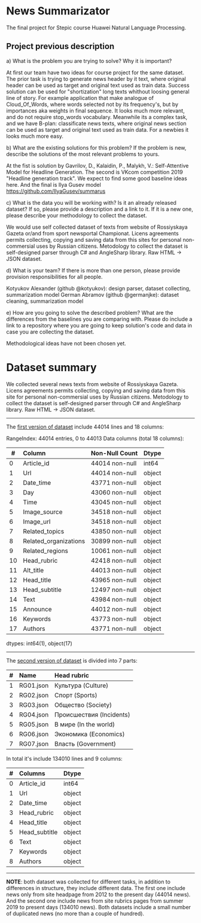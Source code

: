 # News Summarizator
The final project for Stepic course Huawei Natural Language Processing.

## Project previous description
a) What is the problem you are trying to solve? Why it is important?

At first our team have two ideas for course project for the same dataset.
The prior task is trying to generate news header by it text, where original header can be used as target and original text used as train data.
Success solution can be used for "shortization" long texts whithout loosing general line of story. For example application that make analogue of Cloud_Of_Words, where words selected not by its frequency's, but by importances aka weights in final sequence. It looks much more relevant, and do not require stop_words vocabulary.
Meanwhile its a complex task, and we have B-plan: classificate news texts, where original news section can be used as target and original text used as train data. For a newbies it looks much more easy.

b) What are the existing solutions for this problem? If the problem is new, describe the solutions of the most relevant problems to yours.

At the fist is solution by Gavrilov, D., Kalaidin, P., Malykh, V.: Self-Attentive Model for Headline Generation.
The second is VKcom competition 2019 "Headline generation track". We expect to find some good baseline ideas here.
And the final is Ilya Gusev model https://github.com/IlyaGusev/summarus

c) What is the data you will be working with? Is it an already released dataset? If so, please provide a description and a link to it. If it is a new one, please describe your methodology to collect the dataset.

We would use self collected dataset of texts from website of Rossiyskaya Gazeta or/and from sport newsportal Championat.
Licens agreements permits collecting, copying and saving data from this sites for personal non-commersial uses by Russian citizens.
Metodology to collect the dataset is self-designed parser through C# and AngleSharp library. Raw HTML -> JSON dataset.

d) What is your team? If there is more than one person, please provide provision responsibilities for all people.

Kotyukov Alexander (github @kotyukov): design parser, dataset collecting, summarization model
German Abramov (github @germanjke): dataset cleaning, summarization model

e) How are you going to solve the described problem? What are the differences from the baselines you are comparing with. Please do include a link to a repository where you are going to keep solution's code and data in case you are collecting  the dataset.

Methodological ideas have not been chosen yet.

# Dataset summary

We collected several news texts from website of Rossiyskaya Gazeta.
Licens agreements permits collecting, copying and saving data from this site for personal non-commersial uses by Russian citizens.
Metodology to collect the dataset is self-designed parser through C# and AngleSharp library. Raw HTML -> JSON dataset.
___

The [first version of dataset](https://drive.google.com/drive/folders/1e9yYQgkWwXM6lyocY2crDfOLJ-a7dwRp) include 44014 lines and 18 columns:

RangeIndex: 44014 entries, 0 to 44013
Data columns (total 18 columns):

| #  | Column               | Non-Null Count  | Dtype  |
| -- |:---------------------|:----------------| :------|
| 0  | Article_id           |  44014 non-null | int64  |
| 1  | Url                  |  44014 non-null | object |
| 2  | Date_time            |  43771 non-null | object |
| 3  | Day                  |  43060 non-null | object |
| 4  | Time                 |  43045 non-null | object |
| 5  | Image_source         |  34518 non-null | object |
| 6  | Image_url            |  34518 non-null | object |
| 7  | Related_topics       |  43850 non-null | object |
| 8  | Related_organizations|  30899 non-null | object |
| 9  | Related_regions      |  10061 non-null | object |
| 10 | Head_rubric          |  42418 non-null | object |
| 11 | Alt_title            |  44013 non-null | object |
| 12 | Head_title           |  43965 non-null | object |
| 13 | Head_subtitle        |  12497 non-null | object |
| 14 | Text                 |  43984 non-null | object |
| 15 | Announce             |  44012 non-null | object |
| 16 | Keywords             |  43773 non-null | object |
| 17 | Authors              |  43771 non-null | object |

dtypes: int64(1), object(17)
___

The [second version of dataset](https://drive.google.com/drive/folders/1pk67FOG2TSRXpV-KoZo5ubiUzAVymmwQ) is divided into 7 parts:

| #  | Name        | Head rubric               |
| -- |:------------| :-------------------------|
| 1  | RG01.json   |   Культура (Culture)      |
| 2  | RG02.json   |   Спорт (Sports)          |
| 3  | RG03.json   |   Общество (Society)      |
| 4  | RG04.json   |   Происшествия (Incidents)|
| 5  | RG05.json   |   В мире (In the world)   |
| 6  | RG06.json   |   Экономика (Economics)   |
| 7  | RG07.json   |   Власть (Government)     |

In total it's include 134010 lines and 9 columns:

| #  | Columns       | Dtype   |
| -- |:--------------| :-------|
| 0  | Article_id    | int64   |
| 1  | Url           | object  |
| 2  | Date_time     | object  |
| 3  | Head_rubric   | object  |
| 4  | Head_title    | object  |
| 5  | Head_subtitle | object  |
| 6  | Text          | object  |
| 7  | Keywords      | object  |
| 8  | Authors       | object  |

___

**NOTE**: both dataset was collected for different tasks, in addition to differences in structure, they include different data.
The first one include news only from site headpage from 2012 to the present day (44014 news). And the second one include news from site rubrics pages from summer 2019 to present days (134010 news). Both datasets include a small number of duplicated news (no more than a couple of hundred).
